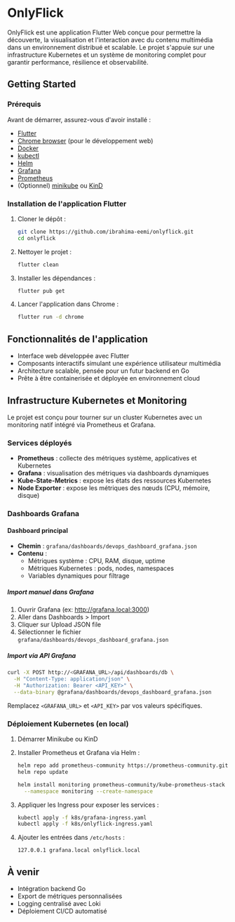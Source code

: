 # OnlyFlick

OnlyFlick est une application Flutter Web conçue pour permettre la découverte, la visualisation et l'interaction avec du contenu multimédia dans un environnement distribué et scalable. Le projet s'appuie sur une infrastructure Kubernetes et un système de monitoring complet pour garantir performance, résilience et observabilité.

## Getting Started

### Prérequis

Avant de démarrer, assurez-vous d'avoir installé :

- [Flutter](https://flutter.dev/docs/get-started/install)
- [Chrome browser](https://www.google.com/chrome/) (pour le développement web)
- [Docker](https://docs.docker.com/get-docker/)
- [kubectl](https://kubernetes.io/docs/tasks/tools/)
- [Helm](https://helm.sh/)
- [Grafana](https://grafana.com/)
- [Prometheus](https://prometheus.io/)
- (Optionnel) [minikube](https://minikube.sigs.k8s.io/) ou [KinD](https://kind.sigs.k8s.io/)

### Installation de l'application Flutter

1. Cloner le dépôt :

    ```bash
    git clone https://github.com/ibrahima-eemi/onlyflick.git
    cd onlyflick
    ```

2. Nettoyer le projet :

    ```bash
    flutter clean
    ```

3. Installer les dépendances :

    ```bash
    flutter pub get
    ```

4. Lancer l'application dans Chrome :

    ```bash
    flutter run -d chrome
    ```

## Fonctionnalités de l'application

- Interface web développée avec Flutter
- Composants interactifs simulant une expérience utilisateur multimédia
- Architecture scalable, pensée pour un futur backend en Go
- Prête à être containerisée et déployée en environnement cloud

## Infrastructure Kubernetes et Monitoring

Le projet est conçu pour tourner sur un cluster Kubernetes avec un monitoring natif intégré via Prometheus et Grafana.

### Services déployés

- **Prometheus** : collecte des métriques système, applicatives et Kubernetes
- **Grafana** : visualisation des métriques via dashboards dynamiques
- **Kube-State-Metrics** : expose les états des ressources Kubernetes
- **Node Exporter** : expose les métriques des nœuds (CPU, mémoire, disque)

### Dashboards Grafana

#### Dashboard principal

- **Chemin** : `grafana/dashboards/devops_dashboard_grafana.json`
- **Contenu** :
  - Métriques système : CPU, RAM, disque, uptime
  - Métriques Kubernetes : pods, nodes, namespaces
  - Variables dynamiques pour filtrage

##### Import manuel dans Grafana

1. Ouvrir Grafana (ex: http://grafana.local:3000)
2. Aller dans Dashboards > Import
3. Cliquer sur Upload JSON file
4. Sélectionner le fichier `grafana/dashboards/devops_dashboard_grafana.json`

##### Import via API Grafana

```bash
curl -X POST http://<GRAFANA_URL>/api/dashboards/db \
  -H "Content-Type: application/json" \
  -H "Authorization: Bearer <API_KEY>" \
  --data-binary @grafana/dashboards/devops_dashboard_grafana.json
```

Remplacez `<GRAFANA_URL>` et `<API_KEY>` par vos valeurs spécifiques.

### Déploiement Kubernetes (en local)

1. Démarrer Minikube ou KinD

2. Installer Prometheus et Grafana via Helm :

    ```bash
    helm repo add prometheus-community https://prometheus-community.github.io/helm-charts
    helm repo update

    helm install monitoring prometheus-community/kube-prometheus-stack \
      --namespace monitoring --create-namespace
    ```

3. Appliquer les Ingress pour exposer les services :

    ```bash
    kubectl apply -f k8s/grafana-ingress.yaml
    kubectl apply -f k8s/onlyflick-ingress.yaml
    ```

4. Ajouter les entrées dans `/etc/hosts` :

    ```
    127.0.0.1 grafana.local onlyflick.local
    ```

## À venir

- Intégration backend Go
- Export de métriques personnalisées
- Logging centralisé avec Loki
- Déploiement CI/CD automatisé
